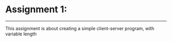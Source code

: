 <h1>Assignment 1: </h1>
<hr>
<p>This assignment is about creating a simple client-server
program, with variable length
</p>
